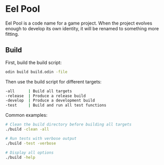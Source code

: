 # Eel Pool

Eel Pool is a code name for a game project. When the project evolves enough to
develop its own identity, it will be renamed to something more fitting.

## Build

First, build the build script:

```bash
odin build build.odin -file
```

Then use the build script for different targets:

```bash
-all      | Build all targets
-release  | Produce a release build
-develop  | Produce a development build
-test     | Build and run all test functions
```

Common examples:

```bash
# Clean the build directory before building all targets
./build -clean -all

# Run tests with verbose output
./build -test -verbose

# Display all options
./build -help
```

